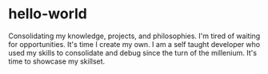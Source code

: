 # hello-world
Consolidating my knowledge, projects, and philosophies.
I'm tired of waiting for opportunities. It's time I create my own. I am a self taught developer who used my skills to consolidate and debug since the turn of the millenium. It's time to showcase my skillset.
